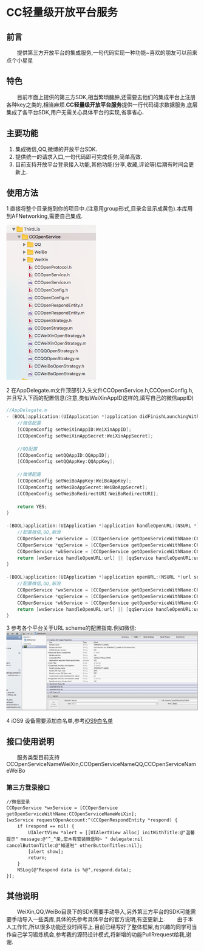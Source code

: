 # CC轻量级开放平台服务

## 前言
　　提供第三方开放平台的集成服务,一句代码实现一种功能~喜欢的朋友可以前来点个小星星
## 特色
　　目前市面上提供的第三方SDK,相当繁琐臃肿,还需要去他们的集成平台上注册各种key之类的,相当麻烦.**CC轻量级开放平台服务**提供一行代码请求数据服务,底层集成了各平台SDK,用户无需关心具体平台的实现,省事省心.

## 主要功能
1. 集成微信,QQ,微博的开放平台SDK.
2. 提供统一的请求入口,一句代码即可完成任务,简单高效.
3. 目前支持开放平台登录接入功能,其他功能(分享,收藏,评论等)后期有时间会更新上.

## 使用方法
1 直接将整个目录拖到你的项目中.(注意用group形式,目录会显示成黄色).本库用到AFNetworking,需要自己集成.

   ![image](images/CCOpenService_Tree.png)
      
2 在AppDelegate.m文件顶部引入头文件CCOpenService.h,CCOpenConfig.h,并且写入下面的配置信息(注意,类似WeiXinAppID这样的,填写自己的微信appID)

``` objectivec
//AppDelegate.m
- (BOOL)application:(UIApplication *)application didFinishLaunchingWithOptions:(NSDictionary *)launchOptions {
    //微信配置
    [CCOpenConfig setWeiXinAppID:WeiXinAppID];
    [CCOpenConfig setWeiXinAppSecret:WeiXinAppSecret];
    
    //QQ配置
    [CCOpenConfig setQQAppID:QQAppID];
    [CCOpenConfig setQQAppKey:QQAppKey];
    
    //微博配置
    [CCOpenConfig setWeiBoAppKey:WeiBoAppKey];
    [CCOpenConfig setWeiBoAppSecret:WeiBoAppSecret];
    [CCOpenConfig setWeiBoRedirectURI:WeiBoRedirectURI];
    
    return YES;
}

-(BOOL)application:(UIApplication *)application handleOpenURL:(NSURL *)url{
    //配置微信,QQ,新浪
    CCOpenService *wxService = [CCOpenService getOpenServiceWithName:CCOpenServiceNameWeiXin];
    CCOpenService *qqService = [CCOpenService getOpenServiceWithName:CCOpenServiceNameQQ];
    CCOpenService *wbService = [CCOpenService getOpenServiceWithName:CCOpenServiceNameWeiBo];
    return [wxService handleOpenURL:url] || [qqService handleOpenURL:url] || [wbService handleOpenURL:url];
}

-(BOOL)application:(UIApplication *)application openURL:(NSURL *)url sourceApplication:(NSString *)sourceApplication annotation:(id)annotation{
    //配置微信,QQ,新浪
    CCOpenService *wxService = [CCOpenService getOpenServiceWithName:CCOpenServiceNameWeiXin];
    CCOpenService *qqService = [CCOpenService getOpenServiceWithName:CCOpenServiceNameQQ];
    CCOpenService *wbService = [CCOpenService getOpenServiceWithName:CCOpenServiceNameWeiBo];
    return [wxService handleOpenURL:url] || [qqService handleOpenURL:url] || [wbService handleOpenURL:url];
}
```

3 参考各个平台关于URL scheme的配置指南.例如微信:
![image](images/WeiXin_URL_Scheme.jpg)

4 iOS9 设备需要添加白名单,参考[iOS9白名单](https://github.com/ChenYilong/iOS9AdaptationTips)

## 接口使用说明
　　服务类型目前支持CCOpenServiceNameWeiXin,CCOpenServiceNameQQ,CCOpenServiceNameWeiBo

### 第三方登录接口

``` objective
//微信登录
CCOpenService *wxService = [CCOpenService getOpenServiceWithName:CCOpenServiceNameWeiXin];
[wxService requestOpenAccount:^(CCOpenRespondEntity *respond) {
    if (respond == nil) {
        UIAlertView *alert = [[UIAlertView alloc] initWithTitle:@"温馨提示" message:@"^_^亲,您木有安装微信哟~ " delegate:nil cancelButtonTitle:@"知道啦" otherButtonTitles:nil];
        [alert show];
        return;
    }
    NSLog(@"Respond data is %@",respond.data);
}];
```

## 其他说明
　　WeiXin,QQ,WeiBo目录下的SDK需要手动导入,另外第三方平台的SDK可能需要手动导入一些类库,具体的先参考具体平台的官方说明,有空更新上.
　　由于本人工作忙,所以很多功能还没时间写上.目前已经写好了整体框架,有兴趣的同学可当作自己学习锻炼机会,参考我的源码设计模式,将新增的功能PullRrequest给我,谢谢.